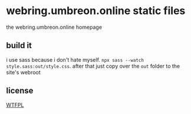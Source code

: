# webring.umbreon.online static files

the webring.umbreon.online homepage

## build it

i use sass because i don't hate myself. `npx sass --watch
style.sass:out/style.css`. after that just copy over the `out` folder to the
site's webroot

## license
[WTFPL](/LICENSE)
